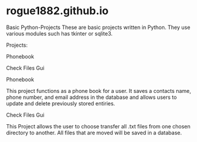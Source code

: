 # rogue1882.github.io

Basic Python-Projects
These are basic projects written in Python. They use various modules such has tkinter or sqlite3.

Projects:

Phonebook

Check Files Gui

Phonebook

This project functions as a phone book for a user. It saves a contacts name, phone number, and email address in the database and allows users to update and delete previously stored entiries.

Check Files Gui

This Project allows the user to choose transfer all .txt files from one chosen directory to another. All files that are moved will be saved in a database.
